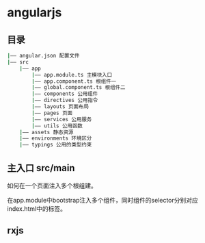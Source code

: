 # angularjs

## 目录
```bash
|—— angular.json 配置文件
|—— src
    |—— app
        |—— app.module.ts 主模块入口
        |—— app.component.ts 根组件一
        |—— global.component.ts 根组件二
        |—— components 公用组件
        |—— directives 公用指令
        |—— layouts 页面布局
        |—— pages 页面
        |—— services 公用服务
        |—— utils 公用函数
    |—— assets 静态资源 
    |—— environments 环境区分 
    |—— typings 公用的类型约束 
```


## 主入口 src/main
如何在一个页面注入多个根组建。

在app.module中bootstrap注入多个组件，同时组件的selector分别对应index.html中的标签。

## rxjs
